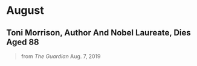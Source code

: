 # August

## Toni Morrison, Author And Nobel Laureate, Dies Aged 88

> from *The Guardian* Aug. 7, 2019


